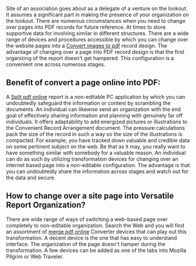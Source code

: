 Site of an association goes about as a delegate of a venture on the lookout. It assumes a significant part in making the presence of your organization on the lookout. There are numerous circumstances when you need to change over pages into PDF records for future reference. At times to store supportive data for involving similar in different structures. There are a wide range of devices and procedures accessible by which you can change over the website pages into a [Convert images to pdf](https://www.pdftoolonline.com/imgtopdf/convert-images-to-pdf) record design. The advantage of changing over a page into PDF record design is that the first organizing of the report doesn't get hampered. This configuration is a convenient one across numerous stages. 
## Benefit of convert a page online into PDF: 
A [Split pdf online](https://www.pdftoolonline.com/splitpdf/split-pdf-online) report is a non-editable PC application by which you can undoubtedly safeguard the information or content by scrambling the documents. An individual can likewise send an organization with the end goal of effectively sharing information and planning with genuinely far off individuals. It offers adaptability to add energized pictures or illustrations to the Convenient Record Arrangement document. The pressure calculations pack the size of the record in such a way so the size of the illustrations is compacted. For example, you have tracked down valuable and credible data on some pertinent subject on the web. Be that as it may, you really want to have something similar with somebody for a valuable reason. An individual can do as such by utilizing transformation devices for changing over an internet based page into a non-editable configuration. The advantage is that you can undoubtedly share the information across stages and watch out for the data and secure.
## How to change over a site page into Versatile Report Organization?
There are wide range of ways of switching a web-based page over completely to non-editable organization. Search the Web and you will find an assortment of [merge pdf online](https://www.pdftoolonline.com/merge/merge-pdf-online) Converter devices that can play out this transformation. A decent device is the one that has easy to understand interface. The organization of the page doesn't hamper during the transformation. A few devices can be added as one of the tabs into Mozilla Pilgrim or Web Traveler.
